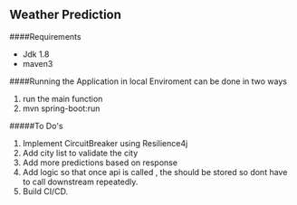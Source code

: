 ## Weather Prediction

####Requirements

- Jdk 1.8
- maven3

####Running the Application in local Enviroment
can be done in two ways
1. run the main function
2. mvn spring-boot:run

#####To Do's
1. Implement CircuitBreaker using Resilience4j
2. Add city list to validate the city
3. Add more predictions based on response
4. Add logic so that once api is called , the should be stored so dont have to call 
   downstream repeatedly.
5. Build CI/CD.